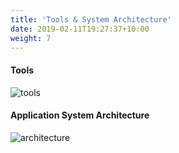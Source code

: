 ```yaml
---
title: 'Tools & System Architecture'
date: 2019-02-11T19:27:37+10:00
weight: 7
---
```


#### Tools


![tools](tools.png)


#### Application System Architecture


![architecture](architecture.png)

